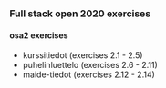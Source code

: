 ### Full stack open 2020 exercises

#### osa2 exercises

* kurssitiedot      (exercises 2.1 - 2.5)
* puhelinluettelo   (exercises 2.6 - 2.11)
* maide-tiedot      (exercises 2.12 - 2.14)
